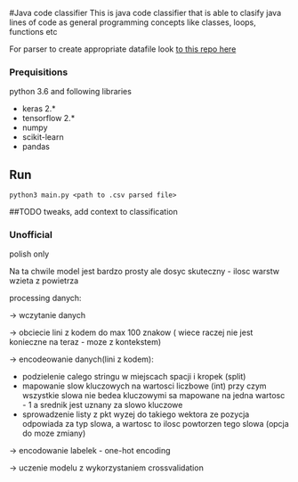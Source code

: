 #Java code classifier
This is java code classifier that is able to clasify java lines of code as general programming concepts
like classes, loops, functions etc


For parser to create appropriate datafile look [to this repo here](https://github.com/falanadamian/java-parser) 

### Prequisitions
python 3.6 and following libraries
* keras 2.*
* tensorflow 2.*
* numpy
* scikit-learn
* pandas

## Run
`python3 main.py <path to .csv parsed file>`

##TODO
tweaks, add context to classification

### Unofficial
polish only

Na ta chwile model jest bardzo prosty ale dosyc skuteczny - ilosc warstw  wzieta z powietrza

processing danych:

-> wczytanie danych 
 
-> obciecie lini z kodem do max 100 znakow ( wiece raczej nie jest konieczne na teraz - moze z kontekstem) 

-> encodeowanie danych(lini z kodem):
* podzielenie calego stringu w miejscach spacji i kropek (split)
* mapowanie slow kluczowych na wartosci liczbowe (int)
 przy czym wszystkie slowa nie bedea kluczowymi sa mapowane na jedna wartosc - 1 a srednik jest uznany za slowo kluczowe
* sprowadzenie listy z pkt wyzej do takiego wektora ze pozycja odpowiada za typ slowa, a wartosc to ilosc powtorzen tego
slowa (opcja do moze zmiany)
 
 -> encodowanie labelek - one-hot encoding
 
 -> uczenie modelu z wykorzystaniem crossvalidation

